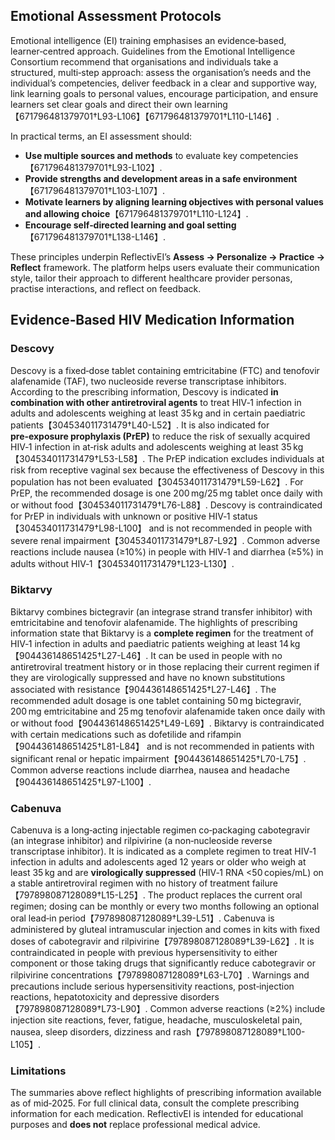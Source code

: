 ## Emotional Assessment Protocols

Emotional intelligence (EI) training emphasises an evidence‑based, learner‑centred approach. Guidelines from the Emotional Intelligence Consortium recommend that organisations and individuals take a structured, multi‑step approach: assess the organisation’s needs and the individual’s competencies, deliver feedback in a clear and supportive way, link learning goals to personal values, encourage participation, and ensure learners set clear goals and direct their own learning【671796481379701†L93-L106】【671796481379701†L110-L146】.

In practical terms, an EI assessment should:

- **Use multiple sources and methods** to evaluate key competencies【671796481379701†L93-L102】.
- **Provide strengths and development areas in a safe environment**【671796481379701†L103-L107】.
- **Motivate learners by aligning learning objectives with personal values and allowing choice**【671796481379701†L110-L124】.
- **Encourage self‑directed learning and goal setting**【671796481379701†L138-L146】.

These principles underpin ReflectivEI’s **Assess → Personalize → Practice → Reflect** framework. The platform helps users evaluate their communication style, tailor their approach to different healthcare provider personas, practise interactions, and reflect on feedback.

## Evidence‑Based HIV Medication Information

### Descovy

Descovy is a fixed‑dose tablet containing emtricitabine (FTC) and tenofovir alafenamide (TAF), two nucleoside reverse transcriptase inhibitors. According to the prescribing information, Descovy is indicated **in combination with other antiretroviral agents** to treat HIV‑1 infection in adults and adolescents weighing at least 35 kg and in certain paediatric patients【304534011731479†L40-L52】. It is also indicated for **pre‑exposure prophylaxis (PrEP)** to reduce the risk of sexually acquired HIV‑1 infection in at‑risk adults and adolescents weighing at least 35 kg【304534011731479†L53-L58】. The PrEP indication excludes individuals at risk from receptive vaginal sex because the effectiveness of Descovy in this population has not been evaluated【304534011731479†L59-L62】. For PrEP, the recommended dosage is one 200 mg/25 mg tablet once daily with or without food【304534011731479†L76-L88】. Descovy is contraindicated for PrEP in individuals with unknown or positive HIV‑1 status【304534011731479†L98-L100】 and is not recommended in people with severe renal impairment【304534011731479†L87-L92】. Common adverse reactions include nausea (≥10%) in people with HIV‑1 and diarrhea (≥5%) in adults without HIV‑1【304534011731479†L123-L130】.

### Biktarvy

Biktarvy combines bictegravir (an integrase strand transfer inhibitor) with emtricitabine and tenofovir alafenamide. The highlights of prescribing information state that Biktarvy is a **complete regimen** for the treatment of HIV‑1 infection in adults and paediatric patients weighing at least 14 kg【904436148651425†L27-L46】. It can be used in people with no antiretroviral treatment history or in those replacing their current regimen if they are virologically suppressed and have no known substitutions associated with resistance【904436148651425†L27-L46】. The recommended adult dosage is one tablet containing 50 mg bictegravir, 200 mg emtricitabine and 25 mg tenofovir alafenamide taken once daily with or without food【904436148651425†L49-L69】. Biktarvy is contraindicated with certain medications such as dofetilide and rifampin【904436148651425†L81-L84】 and is not recommended in patients with significant renal or hepatic impairment【904436148651425†L70-L75】. Common adverse reactions include diarrhea, nausea and headache【904436148651425†L97-L100】.

### Cabenuva

Cabenuva is a long‑acting injectable regimen co‑packaging cabotegravir (an integrase inhibitor) and rilpivirine (a non‑nucleoside reverse transcriptase inhibitor). It is indicated as a complete regimen to treat HIV‑1 infection in adults and adolescents aged 12 years or older who weigh at least 35 kg and are **virologically suppressed** (HIV‑1 RNA <50 copies/mL) on a stable antiretroviral regimen with no history of treatment failure【797898087128089†L15-L25】. The product replaces the current oral regimen; dosing can be monthly or every two months following an optional oral lead‑in period【797898087128089†L39-L51】. Cabenuva is administered by gluteal intramuscular injection and comes in kits with fixed doses of cabotegravir and rilpivirine【797898087128089†L39-L62】. It is contraindicated in people with previous hypersensitivity to either component or those taking drugs that significantly reduce cabotegravir or rilpivirine concentrations【797898087128089†L63-L70】. Warnings and precautions include serious hypersensitivity reactions, post‑injection reactions, hepatotoxicity and depressive disorders【797898087128089†L73-L90】. Common adverse reactions (≥2%) include injection site reactions, fever, fatigue, headache, musculoskeletal pain, nausea, sleep disorders, dizziness and rash【797898087128089†L100-L105】.

### Limitations

The summaries above reflect highlights of prescribing information available as of mid‑2025. For full clinical data, consult the complete prescribing information for each medication. ReflectivEI is intended for educational purposes and **does not** replace professional medical advice.